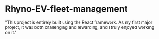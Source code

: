 # Rhyno-EV-fleet-management
"This project is entirely built using the React framework. As my first major project, it was both challenging and rewarding, and I truly enjoyed working on it."
